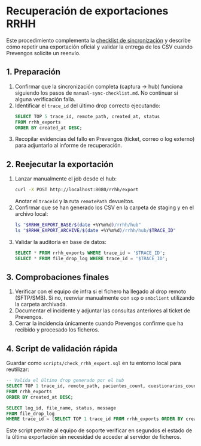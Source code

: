 # Recuperación de exportaciones RRHH

Este procedimiento complementa la [checklist de sincronización](manual-sync-checklist.md) y
describe cómo repetir una exportación oficial y validar la entrega de los CSV cuando
Prevengos solicite un reenvío.

## 1. Preparación

1. Confirmar que la sincronización completa (captura → hub) funciona siguiendo los pasos de
   `manual-sync-checklist.md`. No continuar si alguna verificación falla.
2. Identificar el `trace_id` del último drop correcto ejecutando:
   ```sql
   SELECT TOP 5 trace_id, remote_path, created_at, status
   FROM rrhh_exports
   ORDER BY created_at DESC;
   ```
3. Recopilar evidencias del fallo en Prevengos (ticket, correo o log externo) para adjuntarlo
   al informe de recuperación.

## 2. Reejecutar la exportación

1. Lanzar manualmente el job desde el hub:
   ```bash
   curl -X POST http://localhost:8080/rrhh/export
   ```
   Anotar el `traceId` y la ruta `remotePath` devueltos.
2. Confirmar que se han generado los CSV en la carpeta de staging y en el archivo local:
   ```bash
   ls "$RRHH_EXPORT_BASE/$(date +%Y%m%d)/rrhh/hub"
   ls "$RRHH_EXPORT_ARCHIVE/$(date +%Y%m%d)/rrhh/hub/$TRACE_ID"
   ```
3. Validar la auditoría en base de datos:
   ```sql
   SELECT * FROM rrhh_exports WHERE trace_id = '$TRACE_ID';
   SELECT * FROM file_drop_log WHERE trace_id = '$TRACE_ID';
   ```

## 3. Comprobaciones finales

1. Verificar con el equipo de infra si el fichero ha llegado al drop remoto (SFTP/SMB). Si no,
   reenviar manualmente con `scp` o `smbclient` utilizando la carpeta archivada.
2. Documentar el incidente y adjuntar las consultas anteriores al ticket de Prevengos.
3. Cerrar la incidencia únicamente cuando Prevengos confirme que ha recibido y procesado los
   ficheros.

## 4. Script de validación rápida

Guardar como `scripts/check_rrhh_export.sql` en tu entorno local para reutilizar:

```sql
-- Valida el último drop generado por el hub
SELECT TOP 1 trace_id, remote_path, pacientes_count, cuestionarios_count, status
FROM rrhh_exports
ORDER BY created_at DESC;

SELECT log_id, file_name, status, message
FROM file_drop_log
WHERE trace_id = (SELECT TOP 1 trace_id FROM rrhh_exports ORDER BY created_at DESC);
```

Este script permite al equipo de soporte verificar en segundos el estado de la última
exportación sin necesidad de acceder al servidor de ficheros.
